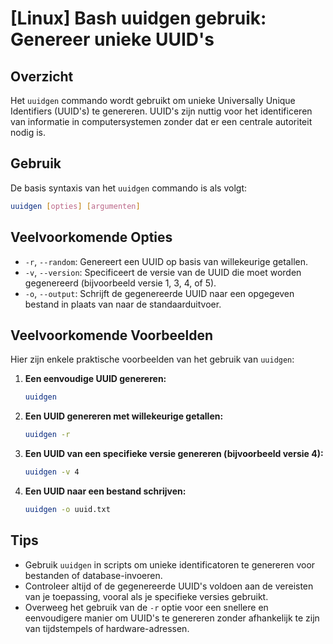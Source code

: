 # [Linux] Bash uuidgen gebruik: Genereer unieke UUID's

## Overzicht
Het `uuidgen` commando wordt gebruikt om unieke Universally Unique Identifiers (UUID's) te genereren. UUID's zijn nuttig voor het identificeren van informatie in computersystemen zonder dat er een centrale autoriteit nodig is.

## Gebruik
De basis syntaxis van het `uuidgen` commando is als volgt:

```bash
uuidgen [opties] [argumenten]
```

## Veelvoorkomende Opties
- `-r`, `--random`: Genereert een UUID op basis van willekeurige getallen.
- `-v`, `--version`: Specificeert de versie van de UUID die moet worden gegenereerd (bijvoorbeeld versie 1, 3, 4, of 5).
- `-o`, `--output`: Schrijft de gegenereerde UUID naar een opgegeven bestand in plaats van naar de standaarduitvoer.

## Veelvoorkomende Voorbeelden
Hier zijn enkele praktische voorbeelden van het gebruik van `uuidgen`:

1. **Een eenvoudige UUID genereren:**
   ```bash
   uuidgen
   ```

2. **Een UUID genereren met willekeurige getallen:**
   ```bash
   uuidgen -r
   ```

3. **Een UUID van een specifieke versie genereren (bijvoorbeeld versie 4):**
   ```bash
   uuidgen -v 4
   ```

4. **Een UUID naar een bestand schrijven:**
   ```bash
   uuidgen -o uuid.txt
   ```

## Tips
- Gebruik `uuidgen` in scripts om unieke identificatoren te genereren voor bestanden of database-invoeren.
- Controleer altijd of de gegenereerde UUID's voldoen aan de vereisten van je toepassing, vooral als je specifieke versies gebruikt.
- Overweeg het gebruik van de `-r` optie voor een snellere en eenvoudigere manier om UUID's te genereren zonder afhankelijk te zijn van tijdstempels of hardware-adressen.